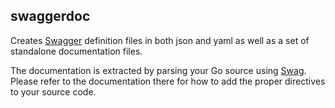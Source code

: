 ## swaggerdoc

Creates [Swagger](https://swagger.io) definition files in both json and yaml
as well as a set of standalone documentation files.

The documentation is extracted by parsing your Go source using
[Swag](https://github.com/swaggo/swag). Please refer to the documentation
there for how to add the proper directives to your source code.
